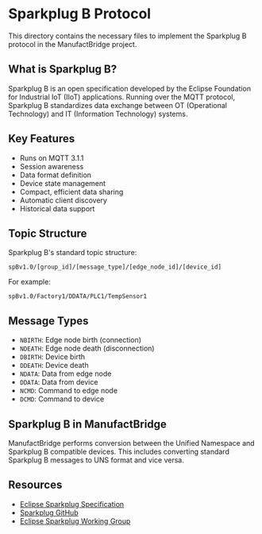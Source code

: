# Sparkplug B Protocol

This directory contains the necessary files to implement the Sparkplug B protocol in the ManufactBridge project.

## What is Sparkplug B?

Sparkplug B is an open specification developed by the Eclipse Foundation for Industrial IoT (IIoT) applications. Running over the MQTT protocol, Sparkplug B standardizes data exchange between OT (Operational Technology) and IT (Information Technology) systems.

## Key Features

- Runs on MQTT 3.1.1
- Session awareness
- Data format definition
- Device state management
- Compact, efficient data sharing
- Automatic client discovery
- Historical data support

## Topic Structure

Sparkplug B's standard topic structure:

```
spBv1.0/[group_id]/[message_type]/[edge_node_id]/[device_id]
```

For example:
```
spBv1.0/Factory1/DDATA/PLC1/TempSensor1
```

## Message Types

- `NBIRTH`: Edge node birth (connection)
- `NDEATH`: Edge node death (disconnection)
- `DBIRTH`: Device birth
- `DDEATH`: Device death
- `NDATA`: Data from edge node
- `DDATA`: Data from device
- `NCMD`: Command to edge node
- `DCMD`: Command to device

## Sparkplug B in ManufactBridge

ManufactBridge performs conversion between the Unified Namespace and Sparkplug B compatible devices. This includes converting standard Sparkplug B messages to UNS format and vice versa.

## Resources

- [Eclipse Sparkplug Specification](https://www.eclipse.org/tahu/spec/Sparkplug%20Topic%20Namespace%20and%20State%20ManagementV2.2-with%20appendix%20B%20format%20-%20Eclipse.pdf)
- [Sparkplug GitHub](https://github.com/eclipse/tahu)
- [Eclipse Sparkplug Working Group](https://sparkplug.eclipse.org/) 
